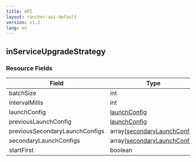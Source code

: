 ```yaml
---
title: API
layout: rancher-api-default
version: v1.2
lang: en
---
```


## inServiceUpgradeStrategy





### Resource Fields

Field | Type | Required | Default | Description
---|---|---|---|---
batchSize | int | false | 1 | 
intervalMillis | int | false | 2000 | 
launchConfig | [launchConfig]({{site.baseurl}}/rancher/{{page.version}}/{{page.lang}}/api/api-resources/launchConfig/) | false |  | 
previousLaunchConfig | [launchConfig]({{site.baseurl}}/rancher/{{page.version}}/{{page.lang}}/api/api-resources/launchConfig/) | false |  | 
previousSecondaryLaunchConfigs | array[[secondaryLaunchConfig]({{site.baseurl}}/rancher/{{page.version}}/{{page.lang}}/api/api-resources/secondaryLaunchConfig/)] | false |  | 
secondaryLaunchConfigs | array[[secondaryLaunchConfig]({{site.baseurl}}/rancher/{{page.version}}/{{page.lang}}/api/api-resources/secondaryLaunchConfig/)] | false |  | 
startFirst | boolean | false | false | 

